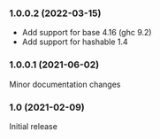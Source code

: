 ### 1.0.0.2 (2022-03-15)

- Add support for base 4.16 (ghc 9.2)
- Add support for hashable 1.4

### 1.0.0.1 (2021-06-02)

Minor documentation changes

### 1.0 (2021-02-09)

Initial release
